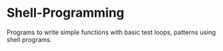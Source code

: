 # Shell-Programming
Programs to write simple functions with basic test loops, patterns using shell programs.
